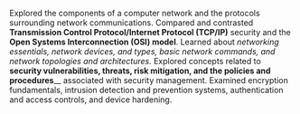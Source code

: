 Explored the components of a computer network and the protocols surrounding network communications.
Compared and contrasted **Transmission Control Protocol/Internet Protocol (TCP/IP)** security and the **Open Systems Interconnection (OSI) model**.
Learned about _networking essentials, network devices, and types, basic network commands, and network topologies and architectures._
Explored concepts related to **security vulnerabilities, threats, risk mitigation, and the policies and procedures**__ associated with security management.
Examined encryption fundamentals, intrusion detection and prevention systems, authentication and access controls, and device hardening.
